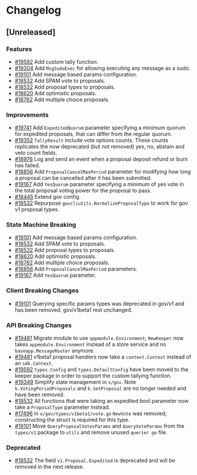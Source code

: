 <!--
Guiding Principles:
Changelogs are for humans, not machines.
There should be an entry for every single version.
The same types of changes should be grouped.
Versions and sections should be linkable.
The latest version comes first.
The release date of each version is displayed.
Mention whether you follow Semantic Versioning.
Usage:
Change log entries are to be added to the Unreleased section under the
appropriate stanza (see below). Each entry should ideally include a tag and
the Github issue reference in the following format:
* (<tag>) [#<issue-number>] Changelog message.
Types of changes (Stanzas):
"Features" for new features.
"Improvements" for changes in existing functionality.
"Deprecated" for soon-to-be removed features.
"Bug Fixes" for any bug fixes.
"API Breaking" for breaking exported APIs used by developers building on SDK.
Ref: https://keepachangelog.com/en/1.0.0/
-->

# Changelog

## [Unreleased]

### Features

* [#19592](https://github.com/cosmos/cosmos-sdk/pull/19592) Add custom tally function.
* [#19304](https://github.com/cosmos/cosmos-sdk/pull/19304) Add `MsgSudoExec` for allowing executing any message as a sudo.
* [#19101](https://github.com/cosmos/cosmos-sdk/pull/19101) Add message based params configuration.
* [#18532](https://github.com/cosmos/cosmos-sdk/pull/18532) Add SPAM vote to proposals.
* [#18532](https://github.com/cosmos/cosmos-sdk/pull/18532) Add proposal types to proposals.
* [#18620](https://github.com/cosmos/cosmos-sdk/pull/18620) Add optimistic proposals.
* [#18762](https://github.com/cosmos/cosmos-sdk/pull/18762) Add multiple choice proposals.

### Improvements

* [#19741](https://github.com/cosmos/cosmos-sdk/pull/19741) Add `ExpeditedQuorum` parameter specifying a minimum quorum for expedited proposals, that can differ from the regular quorum.
* [#19352](https://github.com/cosmos/cosmos-sdk/pull/19352) `TallyResult` include vote options counts. Those counts replicates the now deprecated (but not removed) yes, no, abstain and veto count fields.
* [#18976](https://github.com/cosmos/cosmos-sdk/pull/18976) Log and send an event when a proposal deposit refund or burn has failed.
* [#18856](https://github.com/cosmos/cosmos-sdk/pull/18856) Add `ProposalCancelMaxPeriod` parameter for modifying how long a proposal can be cancelled after it has been submitted.
* [#19167](https://github.com/cosmos/cosmos-sdk/pull/19167) Add `YesQuorum` parameter specifying a minimum of yes vote in the total proposal voting power for the proposal to pass.
* [#18445](https://github.com/cosmos/cosmos-sdk/pull/18445) Extend gov config.
* [#18532](https://github.com/cosmos/cosmos-sdk/pull/18532) Repurpose `govcliutils.NormalizeProposalType` to work for gov v1 proposal types.

### State Machine Breaking

* [#19101](https://github.com/cosmos/cosmos-sdk/pull/19101) Add message based params configuration.
* [#18532](https://github.com/cosmos/cosmos-sdk/pull/18532) Add SPAM vote to proposals.
* [#18532](https://github.com/cosmos/cosmos-sdk/pull/18532) Add proposal types to proposals.
* [#18620](https://github.com/cosmos/cosmos-sdk/pull/18620) Add optimistic proposals.
* [#18762](https://github.com/cosmos/cosmos-sdk/pull/18762) Add multiple choice proposals.
* [#18856](https://github.com/cosmos/cosmos-sdk/pull/18856) Add `ProposalCancelMaxPeriod` parameters.
* [#19167](https://github.com/cosmos/cosmos-sdk/pull/19167) Add `YesQuorum` parameter.

### Client Breaking Changes

* [#19101](https://github.com/cosmos/cosmos-sdk/pull/19101) Querying specific params types was deprecated in gov/v1 and has been removed. gov/v1beta1 rest unchanged.

### API Breaking Changes

* [#19481](https://github.com/cosmos/cosmos-sdk/pull/19481) Migrate module to use `appmodule.Environment`; `NewKeeper` now takes `appmodule.Environment` instead of a store service and no `baseapp.MessageRouter` anymore.
* [#19481](https://github.com/cosmos/cosmos-sdk/pull/19481) v1beta1 proposal handlers now take a `context.Context` instead of an `sdk.Context`.
* [#19592](https://github.com/cosmos/cosmos-sdk/pull/19592) `types.Config` and `types.DefaultConfig` have been moved to the keeper package in order to support the custom tallying function.
* [#19349](https://github.com/cosmos/cosmos-sdk/pull/19349) Simplify state management in `x/gov`. Note `k.VotingPeriodProposals` and `k.SetProposal` are no longer needed and have been removed.
* [#18532](https://github.com/cosmos/cosmos-sdk/pull/18532) All functions that were taking an expedited bool parameter now take a `ProposalType` parameter instead.
* [#17496](https://github.com/cosmos/cosmos-sdk/pull/17496) in `x/gov/types/v1beta1/vote.go` `NewVote` was removed, constructing the struct is required for this type.
* [#19101](https://github.com/cosmos/cosmos-sdk/pull/19101) Move `QueryProposalVotesParams` and `QueryVoteParams` from the `types/v1` package to `utils` and remove unused `querier.go` file.

### Deprecated

* [#18532](https://github.com/cosmos/cosmos-sdk/pull/18532) The field `v1.Proposal.Expedited` is deprecated and will be removed in the next release.

